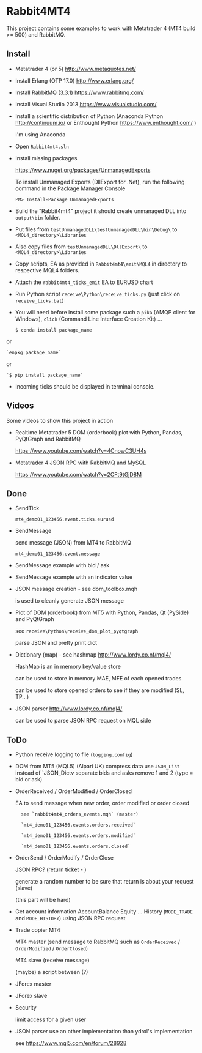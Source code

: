 Rabbit4MT4
==========

This project contains some examples to work with Metatrader 4 (MT4 build >= 500) and RabbitMQ.


Install
-------
* Metatrader 4 (or 5) http://www.metaquotes.net/
* Install Erlang (OTP 17.0) http://www.erlang.org/
* Install RabbitMQ (3.3.1) https://www.rabbitmq.com/
* Install Visual Studio 2013 https://www.visualstudio.com/
* Install a scientific distribution of Python (Anaconda Python http://continuum.io/ or Enthought Python https://www.enthought.com/ )

	I'm using Anaconda
	
* Open `Rabbit4mt4.sln`
* Install missing packages

	https://www.nuget.org/packages/UnmanagedExports
	
	To install Unmanaged Exports (DllExport for .Net), run the following command in the Package Manager Console
	
	`PM> Install-Package UnmanagedExports`

* Build the "Rabbit4mt4" project it should create unmanaged DLL into `output\bin` folder.

* Put files from `testUnmanagedDLL\testUnmanagedDLL\bin\Debug\` to `<MQL4_directory>\Libraries`

* Also copy files from `testUnmanagedDLL\DllExport\` to `<MQL4_directory>\Libraries`

* Copy scripts, EA as provided in `Rabbit4mt4\emit\MQL4` in directory to respective MQL4 folders.

* Attach the `rabbit4mt4_ticks_emit` EA to EURUSD chart

* Run Python script `receive\Python\receive_ticks.py` (just click on `receive_ticks.bat`)

* You will need before install some package such a `pika` (AMQP client for Windows), `click` (Command Line Interface Creation Kit) ...

	`$ conda install package_name`

or

	`enpkg package_name`

or

	`$ pip install package_name`

* Incoming ticks should be displayed in terminal console.

Videos
------

Some videos to show this project in action

* Realtime Metatrader 5 DOM (orderbook) plot with Python, Pandas, PyQtGraph and RabbitMQ

	https://www.youtube.com/watch?v=4CnowC3UH4s
	
* Metatrader 4 JSON RPC with RabbitMQ and MySQL

	https://www.youtube.com/watch?v=2CFt9tGjD8M

Done
----

* SendTick

	`mt4_demo01_123456.event.ticks.eurusd`

* SendMessage

	send message (JSON) from MT4 to RabbitMQ

	`mt4_demo01_123456.event.message`

* SendMessage example with bid / ask

* SendMessage example with an indicator value

* JSON message creation - see dom_toolbox.mqh

	is used to cleanly generate JSON message

* Plot of DOM (orderbook) from MT5 with Python, Pandas, Qt (PySide) and PyQtGraph

	see `receive\Python\receive_dom_plot_pyqtgraph`

	parse JSON and pretty print dict

* Dictionary (map) - see hashmap http://www.lordy.co.nf/mql4/

	HashMap is an in memory key/value store

	can be used to store in memory MAE, MFE of each opened trades

	can be used to store opened orders to see if they are modified (SL, TP...)

* JSON parser http://www.lordy.co.nf/mql4/

    can be used to parse JSON RPC request on MQL side


ToDo
----

* Python receive
	logging to file (`logging.config`)
	
* DOM from MT5 (MQL5) (Alpari UK)
	compress data
	use `JSON_List` instead of `JSON_Dictv
	separate bids and asks
	remove 1 and 2 (type = bid or ask)

* OrderReceived / OrderModified / OrderClosed

	EA to send message when new order, order modified or order closed
	
		see `rabbit4mt4_orders_events.mqh` (master)
		
		`mt4_demo01_123456.events.orders.received`
		
		`mt4_demo01_123456.events.orders.modified`
		
		`mt4_demo01_123456.events.orders.closed`

* OrderSend / OrderModify / OrderClose

	JSON RPC? (return ticket - )

	generate a random number to be sure that return is about your request (slave)
	
	(this part will be hard)
	
* Get account information AccountBalance Equity ... History (`MODE_TRADE` and `MODE_HISTORY`) using JSON RPC request

* Trade copier MT4

	MT4 master (send message to RabbitMQ such as `OrderReceived` / `OrderModified` / `OrderClosed`)

	MT4 slave (receive message)
	
	(maybe) a script between (?)

* JForex master

* JForex slave
	
* Security

	limit access for a given user

* JSON parser use an other implementation than ydrol's implementation

	see https://www.mql5.com/en/forum/28928
